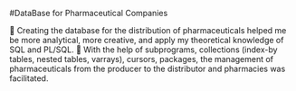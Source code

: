 #DataBase for Pharmaceutical Companies 

 Creating the database for the distribution of pharmaceuticals helped me be more analytical, more creative,
and apply my theoretical knowledge of SQL and PL/SQL.
 With the help of subprograms, collections (index-by tables, nested tables, varrays), cursors, packages, the
management of pharmaceuticals from the producer to the distributor and pharmacies was facilitated.
